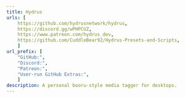 ```yaml
---
title: Hydrus
urls: [
    https://github.com/hydrusnetwork/hydrus, 
    https://discord.gg/wPHPCUZ,
    https://www.patreon.com/hydrus_dev,
    https://github.com/CuddleBear92/Hydrus-Presets-and-Scripts,
    ]
url_prefix: [
    "GitHub:", 
    "Discord:",
    "Patreon:",
    "User-run GitHub Extras:",
    ]
description: A personal booru-style media tagger for desktops.
---
```

